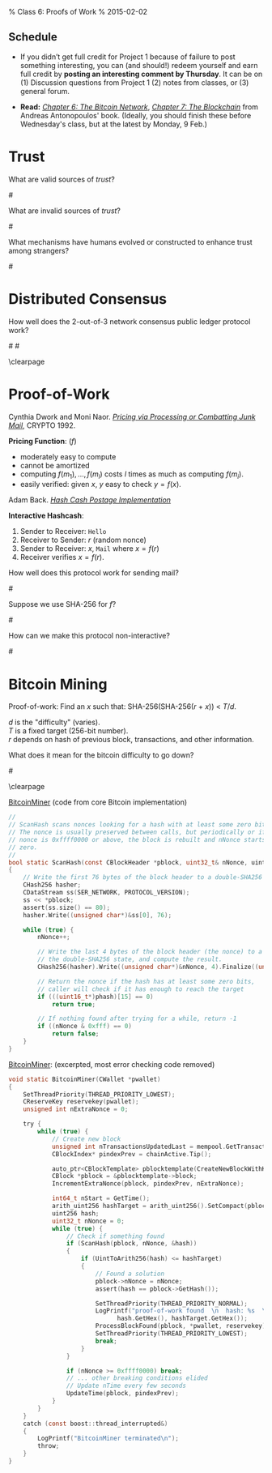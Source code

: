 % Class 6: Proofs of Work
% 2015-02-02

<!--
   <div class="phighlight">
   [PDF version for printing](|filename|./class6.pdf)
   </div>
-->

## Schedule 

   <div class="todo">

- If you didn’t get full credit for Project 1 because of failure to post
  something interesting, you can (and should!) redeem yourself and earn
  full credit by **posting an interesting comment by Thursday**.  It can
  be on (1) Discussion questions from Project 1 (2) notes from classes,
  or (3) general forum.

- **Read:** [_Chapter 6: The Bitcoin
Network_](https://github.com/aantonop/bitcoinbook/blob/develop/ch06.asciidoc),
[_Chapter 7: The
Blockchain_](https://github.com/aantonop/bitcoinbook/blob/develop/ch07.asciidoc)
from Andreas Antonopoulos' book.  (Ideally, you should finish these
before Wednesday's class, but at the latest by Monday, 9 Feb.)
   </div>

<!--
<center> 
<iframe src="//www.slideshare.net/slideshow/embed_code/43918186" width="476" height="400" frameborder="0" marginwidth="0" marginheight="0" scrolling="no"></iframe><br>
<div class="caption">Note: due to a bug in
slideshare's updated player, ink markings no longer appear in the
viewer.  <br>If you download the slides, they are present though.
Hopefully, the player will be fixed someday. </div>
</center>
-->

# Trust

What are valid sources of _trust_?
<div class="gap">
#
</div>

What are invalid sources of _trust_?
<div class="gap">
#
</div>

What mechanisms have humans evolved or constructed to enhance trust among strangers?
<div class="gap">
#
</div>

# Distributed Consensus

How well does the 2-out-of-3 network consensus public ledger protocol work?
<div class="gap">
#
#
</div>

\clearpage

# Proof-of-Work

Cynthia Dwork and Moni Naor.  [_Pricing via Processing or Combatting Junk Mail_](|filename|./pvp.pdf), CRYPTO 1992.

**Pricing Function**: ($f$)
- moderately easy to compute
- cannot be amortized 
- computing $f(m_1),..., f(m_l)$ costs $l$ times as much as computing $f(m_i)$. 
- easily verified: given $x$, $y$ easy to check $y = f(x)$.

Adam Back. [_Hash Cash Postage Implementation_](http://www.hashcash.org/papers/announce.txt)

**Interactive Hashcash**:  
1. Sender to Receiver: `Hello`  
2. Receiver to Sender: $r$ (random nonce)  
3. Sender to Receiver: $x$, `Mail` where $x = f(r)$  
4. Receiver verifies $x = f(r)$.  

How well does this protocol work for sending mail?
<div class="gap">
#
</div>

Suppose we use SHA-256 for $f$?
<div class="gap">
#
</div>

How can we make this protocol non-interactive?
<div class="gap">
#
</div>

# Bitcoin Mining

Proof-of-work: Find an $x$ such that: SHA-256(SHA-256($r$ + $x$)) < $T/d$.

$d$ is the "difficulty" (varies).  
$T$ is a fixed target (256-bit number).  
$r$ depends on hash of previous block, transactions, and other information.

What does it mean for the bitcoin difficulty to go down?
<div class="gap">
#
</div>

\clearpage

[BitcoinMiner](https://github.com/bitcoin/bitcoin/blob/master/src/miner.cpp) (code from core Bitcoin implementation)

```c
//
// ScanHash scans nonces looking for a hash with at least some zero bits.
// The nonce is usually preserved between calls, but periodically or if the
// nonce is 0xffff0000 or above, the block is rebuilt and nNonce starts over at
// zero.
//
bool static ScanHash(const CBlockHeader *pblock, uint32_t& nNonce, uint256 *phash)
{
    // Write the first 76 bytes of the block header to a double-SHA256 state.
    CHash256 hasher;
    CDataStream ss(SER_NETWORK, PROTOCOL_VERSION);
    ss << *pblock;
    assert(ss.size() == 80);
    hasher.Write((unsigned char*)&ss[0], 76);

    while (true) {
        nNonce++;

        // Write the last 4 bytes of the block header (the nonce) to a copy of
        // the double-SHA256 state, and compute the result.
        CHash256(hasher).Write((unsigned char*)&nNonce, 4).Finalize((unsigned char*)phash);

        // Return the nonce if the hash has at least some zero bits,
        // caller will check if it has enough to reach the target
        if (((uint16_t*)phash)[15] == 0)
            return true;

        // If nothing found after trying for a while, return -1
        if ((nNonce & 0xfff) == 0)
            return false;
    }
}
```
[BitcoinMiner](https://github.com/bitcoin/bitcoin/blob/master/src/miner.cpp#L438): (excerpted, most error checking code removed)

```c
void static BitcoinMiner(CWallet *pwallet)
{
    SetThreadPriority(THREAD_PRIORITY_LOWEST);
    CReserveKey reservekey(pwallet);
    unsigned int nExtraNonce = 0;

    try {
        while (true) {
            // Create new block
            unsigned int nTransactionsUpdatedLast = mempool.GetTransactionsUpdated();
            CBlockIndex* pindexPrev = chainActive.Tip();

            auto_ptr<CBlockTemplate> pblocktemplate(CreateNewBlockWithKey(reservekey));
            CBlock *pblock = &pblocktemplate->block;
            IncrementExtraNonce(pblock, pindexPrev, nExtraNonce);

            int64_t nStart = GetTime();
            arith_uint256 hashTarget = arith_uint256().SetCompact(pblock->nBits);
            uint256 hash;
            uint32_t nNonce = 0;
            while (true) {
                // Check if something found
                if (ScanHash(pblock, nNonce, &hash))
                {
                    if (UintToArith256(hash) <= hashTarget)
                    {
                        // Found a solution
                        pblock->nNonce = nNonce;
                        assert(hash == pblock->GetHash());

                        SetThreadPriority(THREAD_PRIORITY_NORMAL);
                        LogPrintf("proof-of-work found  \n  hash: %s  \ntarget: %s\n", 
	                          hash.GetHex(), hashTarget.GetHex());
                        ProcessBlockFound(pblock, *pwallet, reservekey);
                        SetThreadPriority(THREAD_PRIORITY_LOWEST);
                        break;
                    }
                }

                if (nNonce >= 0xffff0000) break;
                // ... other breaking conditions elided
                // Update nTime every few seconds
                UpdateTime(pblock, pindexPrev);
            }
        }
    }
    catch (const boost::thread_interrupted&)
    {
        LogPrintf("BitcoinMiner terminated\n");
        throw;
    }
}
```


